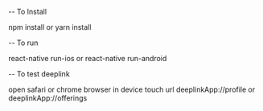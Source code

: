 -- To Install

npm install or yarn install

-- To run

react-native run-ios or react-native run-android

-- To test deeplink

open safari or chrome browser in device
touch url deeplinkApp://profile or deeplinkApp://offerings
